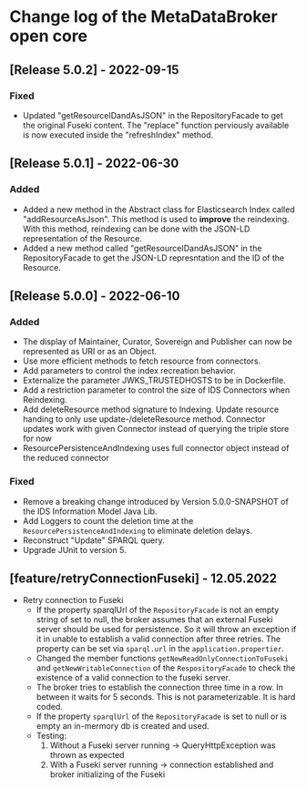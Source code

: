 
# Change log of the MetaDataBroker open core

## [Release 5.0.2] - 2022-09-15
### Fixed
- Updated "getResourceIDandAsJSON" in the RepositoryFacade to get the original Fuseki content. The "replace" function perviously available is now executed inside the "refreshIndex" method.

## [Release 5.0.1] - 2022-06-30
### Added
- Added a new method in the Abstract class for Elasticsearch Index called "addResourceAsJson". This method is used to **improve** the reindexing. With this method, reindexing can be done with the JSON-LD representation of the Resource.
- Added a new method called "getResourceIDandAsJSON" in the RepositoryFacade to get the JSON-LD represntation and the ID of the Resource.

## [Release 5.0.0] - 2022-06-10
### Added
- The display of Maintainer, Curator, Sovereign and Publisher can now be represented as URI or as an Object.
- Use more efficient methods to fetch resource from connectors.
- Add parameters to control the index recreation behavior.
- Externalize the parameter JWKS_TRUSTEDHOSTS to be in Dockerfile.
- Add a restriction parameter to control the size of IDS Connectors when Reindexing.
-  Add deleteResource method signature to Indexing. Update resource handing to only use update-/deleteResource method. Connector updates work with given Connector instead of querying the triple store for now
- ResourcePersistenceAndIndexing uses full connector object instead of the reduced connector

<!-- ### Changed -->

<!--  ### Deprecated -->

<!--  ### Removed -->

### Fixed
- Remove a breaking change introduced by Version 5.0.0-SNAPSHOT of the IDS Information Model Java Lib.
- Add Loggers to count the deletion time at the `ResourcePersistenceAndIndexing` to eliminate deletion delays.
- Reconstruct "Update" SPARQL query.
- Upgrade JUnit to version 5.

  
<!--  ### Security -->



## [feature/retryConnectionFuseki] - 12.05.2022
- Retry connection to Fuseki
  - If the property sparqlUrl of the `RepositoryFacade` is not an empty string of set to null, the broker assumes that an external 
  Fuseki server should be used for persistence. So it will throw an exception if it in unable to establish a valid connection after
  three retries. The property can be set via `sparql.url` in the `application.propertier`.
  - Changed the member functions `getNewReadOnlyConnectionToFuseki` and `getNewWritableConnection` of the `RespositoryFacade`
  to check the existence of a valid connection to the fuseki server.
  - The broker tries to establish the connection three time in a row. In between it waits for 5 seconds. This is not 
  parameterizable. It is hard coded.
  - If the property `sparqlUrl` of the `RepositoryFacade` is set to null or is empty an in-mermory db is created and used.  
  - Testing: 
    1. Without a Fuseki server running -> QueryHttpException was thrown as expected
    2. With a Fuseki server running -> connection established and broker initializing of the Fuseki
